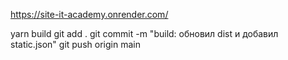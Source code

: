 https://site-it-academy.onrender.com/


yarn build
git add .
git commit -m "build: обновил dist и добавил static.json"
git push origin main
